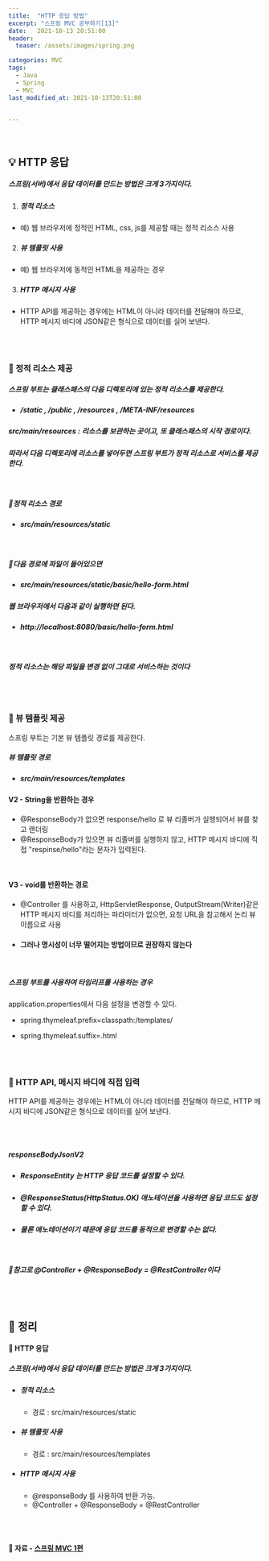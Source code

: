 ```yaml
---
title:  "HTTP 응답 방법"
excerpt: "스프링 MVC 공부하기[13]"
date:   2021-10-13 20:51:00
header:
  teaser: /assets/images/spring.png

categories: MVC
tags:
  - Java
  - Spring
  - MVC
last_modified_at: 2021-10-13T20:51:00


---
```


<br/>

## 💡 HTTP 응답

##### 스프링(서버)에서 응답 데이터를 만드는 방법은 크게 3가지이다.

1. ##### 정적 리소스

  - 예) 웹 브라우저에 정적인 HTML, css, js를 제공할 때는 정적 리소스 사용

2. ##### 뷰 템플릿 사용

  - 예) 웹 브라우저에 동적인 HTML을 제공하는 경우

3. ##### HTTP 메시지 사용

  - HTTP API를 제공하는 경우에는 HTML이 아니라 데이터를 전달해야 하므로, HTTP 메시지 바디에 JSON같은 형식으로 데이터를 실어 보낸다.

<br/>

<br/>

### 🌌 정적 리소스 제공

##### 스프링 부트는 클래스패스의 다음 디렉토리에 있는 정적 리소스를 제공한다. 

- ##### /static , /public , /resources , /META-INF/resources 

##### src/main/resources : 리소스를 보관하는 곳이고, 또 클래스패스의 시작 경로이다. 

##### 따라서 다음 디렉토리에 리소스를 넣어두면 스프링 부트가 정적 리소스로 서비스를 제공한다. 

<br/>

##### 🔎정적 리소스 경로 

- ##### src/main/resources/static 

<br/>

##### 🔎다음 경로에 파일이 들어있으면 

- ##### src/main/resources/static/basic/hello-form.html 

##### 웹 브라우저에서 다음과 같이 실행하면 된다. 

-  ##### http://localhost:8080/basic/hello-form.html 


<br/>

##### 정적 리소스는 해당 파일을 변경 없이 그대로 서비스하는 것이다

<br/>

<br/>

### 🌌 뷰 템플릿 제공

스프링 부트는 기본 뷰 템플릿 경로를 제공한다.

##### 뷰 템플릿 경로 

- ##### src/main/resources/templates

<script src="https://gist.github.com/ShinDongHun1/9d90340e15aa4962a2e5a332d6db8bf2.js"></script>

#### V2 - String을 반환하는 경우

- @ResponseBody가 없으면 response/hello 로 뷰 리졸버가 실행되어서 뷰를 찾고 렌더링
- @ResponseBody가 있으면 뷰 리졸버를 실행하지 않고, HTTP 메시지 바디에 직접 "respinse/hello"라는 문자가 입력된다.

<br/>

#### V3 - void를 반환하는 경로

- @Controller 를 사용하고, HttpServletResponse, OutputStream(Writer)같은 HTTP 메시지 바디를 처리하는 파라미터가 없으면, 요청 URL을 참고해서 논리 뷰 이름으로 사용

- #### 그러나 명시성이 너무 떨어지는 방법이므로 권장하지 않는다

<br/>

##### 스프링 부트를 사용하여 타임리프를 사용하는 경우

application.properties에서 다음 설정을 변경할 수 있다.

- spring.thymeleaf.prefix=classpath:/templates/ 

- spring.thymeleaf.suffix=.html

<br/>

<br/>

### 🌌 HTTP API, 메시지 바디에 직접 입력

HTTP API를 제공하는 경우에는 HTML이 아니라 데이터를 전달해야 하므로, HTTP 메시지 바디에 JSON같은 형식으로 데이터를 실어 보낸다.

<br/>

<script src="https://gist.github.com/ShinDongHun1/ad89d4f94aca844df1e171124eddbcd3.js"></script>

<br/>

##### responseBodyJsonV2 

- ##### ResponseEntity 는 HTTP 응답 코드를 설정할 수 있다.
- ##### @ResponseStatus(HttpStatus.OK) 애노테이션을 사용하면 응답 코드도 설정할 수 있다. 
- ##### 물론 애노테이션이기 때문에 응답 코드를 동적으로 변경할 수는 없다. 

<br/>

##### 🔎참고로 @Controller + @ResponseBody = @RestController이다

<br/>

<br/>

## 🧾 정리

#### 🌌  HTTP 응답

##### 스프링(서버)에서 응답 데이터를 만드는 방법은 크게 3가지이다.

- ##### 정적 리소스

  - 경로 : src/main/resources/static 

- ##### 뷰 템플릿 사용

  - 경로 : src/main/resources/templates

- ##### HTTP 메시지 사용

  - @responseBody 를 사용하여 반환 가능.
  - @Controller + @ResponseBody = @RestController

<br/>

<br/>

#### 🔎 자료 - [스프링 MVC 1편](https://www.inflearn.com/course/%EC%8A%A4%ED%94%84%EB%A7%81-mvc-1/dashboard)

<br/>